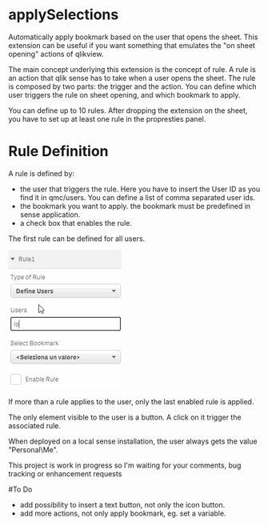 # applySelections
Automatically apply bookmark based on the user that opens the sheet.
This extension can be useful if you want something that emulates the "on sheet opening" actions of qlikview.

The main concept underlying this extension is the concept of rule. A rule is an action that qlik sense has to take when a user opens the sheet. The rule is composed by two parts: the trigger and the action. 
You can define which user triggers the rule on sheet opening, and which bookmark to apply.

You can define up to 10 rules.
After dropping the extension on the sheet, you have to set up at least one rule in the propresties panel.

# Rule Definition

A rule is defined by:
- the user that triggers the rule. Here you have to insert the User ID as you find it in qmc/users. You can define a list of comma separated user ids.
- the bookmark you want to apply. the bookmark must be predefined in sense application.
- a check box that enables the rule.

The first rule can be defined for all users.

<img  src = "demo.gif" />

If more than a rule applies to the user, only the last enabled rule is applied.

The only element visible to the user is a button. A click on it trigger the associated rule.

When deployed on a local sense installation, the user always gets the value "Personal\Me".

This project is work in progress so I'm waiting for your comments, bug tracking or enhancement requests

#To Do
- add possibility to insert a text button, not only the icon button.
- add more actions, not only apply bookmark, eg. set a variable.
